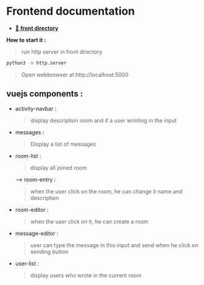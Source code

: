 # Frontend documentation

  - [📂 **front directory**](front)
  
  **How to start it :**

  > run http server in front directory

  ```bash
  python3 -m http.server
  ```
> Open webbrowser at http://localhost:5000
## vuejs components :

- activity-navbar :
  > display description room and if a user wrinting in the input

- messages :
  > Display a list of messages

- room-list :
  > display all joined room

   
   --> room-entry :
    > when the user click on the room, he can change it name and description

- room-editor : 
  > when the user click on it, he can create a room

- message-editor :
  > user can type the message in this input and send when he click on sending button 

- user-list :
   > display users who wrote in the current room